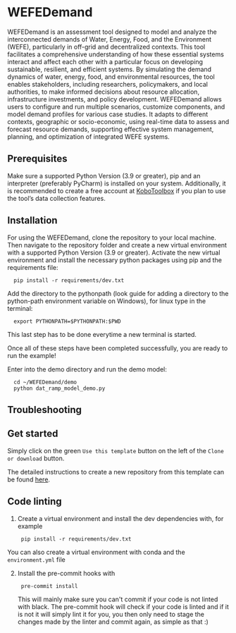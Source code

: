 # WEFEDemand

WEFEDemand is an assessment tool designed to model and analyze the interconnected demands of Water, Energy, Food, and 
the Environment (WEFE), particularly in off-grid and decentralized contexts. This tool facilitates a comprehensive 
understanding of how these essential systems interact and affect each other with a particular focus on developing 
sustainable, resilient, and efficient systems. By simulating the demand dynamics of water, energy, food, and environmental
resources, the tool enables stakeholders, including researchers, policymakers, and local authorities, to make informed 
decisions about resource allocation, infrastructure investments, and policy development. WEFEDemand allows users to configure
and run multiple scenarios, customize components, and model demand profiles for various case studies. It adapts to different 
contexts, geographic or socio-economic, using real-time data to assess and forecast resource demands, supporting effective 
system management, planning, and optimization of integrated WEFE systems.

## Prerequisites

Make sure a supported Python Version (3.9 or greater), pip and an interpreter (preferably PyCharm) is installed on your 
system. Additionally, it is recommended to create a free account at [KoboToolbox](https://www.kobotoolbox.org/sign-up/) 
if you plan to use the tool’s data collection features.

## Installation

For using the WEFEDemand, clone the repository to your local machine. Then navigate to the repository folder and 
create a new virtual environment with a supported Python Version (3.9 or greater). Activate the new virtual environment 
and install the necessary python packages using pip and the requirements file:

      pip install -r requirements/dev.txt

Add the directory to the pythonpath (look guide for adding a directory to the python-path environment variable on 
Windows), for linux type in the terminal:

      export PYTHONPATH=$PYTHONPATH:$PWD

This last step has to be done everytime a new terminal is started.

Once all of these steps have been completed successfully, you are ready to run the example!

Enter into the demo directory and run the demo model:

      cd ~/WEFEDemand/demo
      python dat_ramp_model_demo.py

## Troubleshooting



## Get started

Simply click on the green `Use this template` button on the left of the `Clone or download` button.

The detailed instructions to create a new repository from this template can be found [here](https://help.github.com/en/articles/creating-a-repository-from-a-template).

## Code linting

1. Create a virtual environment and install the dev dependencies with, for example

        pip install -r requirements/dev.txt

You can also create a virtual environment with conda and the `environment.yml` file

2. Install the pre-commit hooks with

        pre-commit install

   This will mainly make sure you can't commit if your code is not linted with black.
   The pre-commit hook will check if your code is linted and if it is not it will simply lint it for you, you then only need to stage the changes made by the linter and commit again, as simple as that :)
